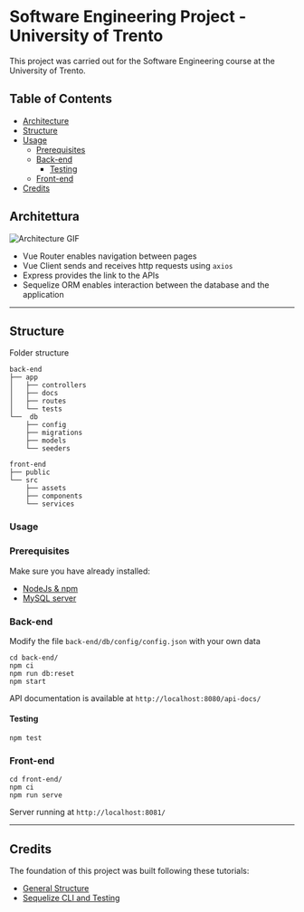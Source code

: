 # Software Engineering Project - University of Trento
This project was carried out for the Software Engineering course at the University of Trento.

## Table of Contents
- [Architecture](#architecture)
- [Structure](#structure)
- [Usage](#usage)
     - [Prerequisites](#prerequisites)
     - [Back-end](#back-end)
         - [Testing](#testing)
     - [Front-end](#front-end)
- [Credits](#credits)
        

## Architettura

![Architecture GIF](architecture.gif)

- Vue Router enables navigation between pages
- Vue Client sends and receives http requests using `axios`
- Express provides the link to the APIs
- Sequelize ORM enables interaction between the database and the application

---

## Structure
Folder structure
```shell
back-end
├── app
│   ├── controllers
│   ├── docs
│   ├── routes
│   └── tests
└──  db
    ├── config
    ├── migrations
    ├── models
    └── seeders
    
front-end
├── public
└── src 
    ├── assets
    ├── components
    └── services
```
### Usage

### Prerequisites

Make sure you have already installed:
- [NodeJs & npm](https://nodejs.org/en/download/)
- [MySQL server](https://dev.mysql.com/downloads/mysql/)

### Back-end
Modify the file `back-end/db/config/config.json` with your own data
```shell
cd back-end/  
npm ci 
npm run db:reset
npm start
```
API documentation is available at `http://localhost:8080/api-docs/`

#### Testing
```shell
npm test
```

### Front-end
```shell
cd front-end/
npm ci 
npm run serve
```

Server running at `http://localhost:8081/`

---

## Credits

The foundation of this project was built following these tutorials:
- [General Structure](https://www.bezkoder.com/vue-js-node-js-express-mysql-crud-example/)
- [Sequelize CLI and Testing](https://levelup.gitconnected.com/building-an-express-api-with-sequelize-cli-and-unit-testing-882c6875ed59)
